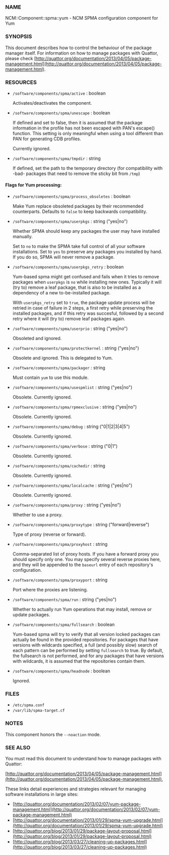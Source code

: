 
### NAME

NCM::Component::spma::yum - NCM SPMA configuration component for Yum

### SYNOPSIS

This document describes how to control the behaviour of the package
manager itself. For information on how to manage packages with
Quattor, please check
[http://quattor.org/documentation/2013/04/05/package-management.html](http://quattor.org/documentation/2013/04/05/package-management.html).

### RESOURCES

- `/software/components/spma/active` : boolean

    Activates/deactivates the component.

- `/software/components/spma/unescape` : boolean

    If defined and set to false, then it is assumed that the package information in
    the profile has not been escaped with PAN's escape() function. This setting is
    only meaningful when using a tool different than PAN for generating CDB
    profiles.

    Currently ignored.

- `/software/components/spma/tmpdir` : string

    If defined, set the path to the temporary directory (for compatibility
    with -bad- packages that need to remove the sticky bit from `/tmp`)

#### Flags for Yum processing:

- `/software/components/spma/process_obsoletes` : boolean

    Make Yum replace obsoleted packages by their recommended counterparts.
    Defaults to `false` to keep backwards compatibility.

- `/software/components/spma/userpkgs` : string ("yes|no")

    Whether SPMA should keep any packages the user may have installed
    manually.

    Set to `no` to make the SPMA take full control of all your software
    installations. Set to `yes` to preserve any packages you installed
    by hand. If you do so, SPMA will never remove a package.

- `/software/components/spma/userpkgs_retry` : boolean

    Yum-based spma might get confused and fails when it tries
    to remove packages when `userpkgs` is `no` while installing
    new ones. Typically it will (try to) remove a
    leaf package, that is also to be installed as a dependency of a new
    to-be-installed package.

    With `userpkgs_retry` set to `true`, the package update process
    will be retried in case of failure in 2 steps, a first retry while
    preserving the installed packages, and if this retry was succesful,
    followed by a second retry where it will (try to) remove leaf packages
    again.

- `/software/components/spma/userprio` : string ("yes|no")

    Obsoleted and ignored.

- `/software/components/spma/protectkernel` : string ("yes|no")

    Obsolete and ignored. This is delegated to Yum.

- `/software/components/spma/packager` : string

    Must contain `yum` to use this module.

- `/software/components/spma/usespmlist` : string ("yes|no")

    Obsolete. Currently ignored.

- `/software/components/spma/rpmexclusive` : string ("yes|no")

    Obsolete. Currently ignored.

- `/software/components/spma/debug` : string ("0|1|2|3|4|5")

    Obsolete. Currently ignored.

- `/software/components/spma/verbose` : string ("0|1")

    Obsolete. Currently ignored.

- `/software/components/spma/cachedir` : string

    Obsolete. Currently ignored.

- `/software/components/spma/localcache` : string ("yes|no")

    Obsolete. Currently ignored.

- `/software/components/spma/proxy` : string ("yes|no")

    Whether to use a proxy.

- `/software/components/spma/proxytype` : string ("forward|reverse")

    Type of proxy (reverse or forward).

- `/software/components/spma/proxyhost` : string

    Comma-separated list of proxy hosts. If you have a forward proxy you
    should specify only one. You may specify several reverse proxies
    here, and they will be appended to the `baseurl` entry of each
    repository's configuration.

- `/software/components/spma/proxyport` : string

    Port where the proxies are listening.

- `/software/components/spma/run` : string ("yes|no")

    Whether to actually run Yum operations that may install, remove or
    update packages.

- `/software/components/spma/fullsearch` : boolean

    Yum-based spma will try to verify that all version locked packages
    can actually be found in the provided repositories. For packages
    that have versions with wildcards specified, a full (and possibly slow)
    search of each pattern can be performed by setting `fullsearch` to true.
    By default, the fullsearch is not performed, and for any packages that have
    versions with wildcards, it is assumed that the repositories contain them.

- `/software/components/spma/headnode` : boolean

    Ignored.

### FILES

- `/etc/spma.conf`
- `/var/lib/spma-target.cf`

### NOTES

This component honors the `--noaction` mode.

### SEE ALSO

You must read this document to understand how to manage packages
with Quattor:

[http://quattor.org/documentation/2013/04/05/package-management.html](http://quattor.org/documentation/2013/04/05/package-management.html),

These links detail experiences and strategies relevant for managing
software installations in large sites:

- [http://quattor.org/documentation/2013/02/07/yum-package-management.html](http://quattor.org/documentation/2013/02/07/yum-package-management.html)
- [http://quattor.org/documentation/2013/01/29/spma-yum-upgrade.html](http://quattor.org/documentation/2013/01/29/spma-yum-upgrade.html)
- [http://quattor.org/blog/2013/01/29/package-layout-proposal.html](http://quattor.org/blog/2013/01/29/package-layout-proposal.html)
- [http://quattor.org/blog/2013/03/27/cleaning-up-packages.html](http://quattor.org/blog/2013/03/27/cleaning-up-packages.html)

